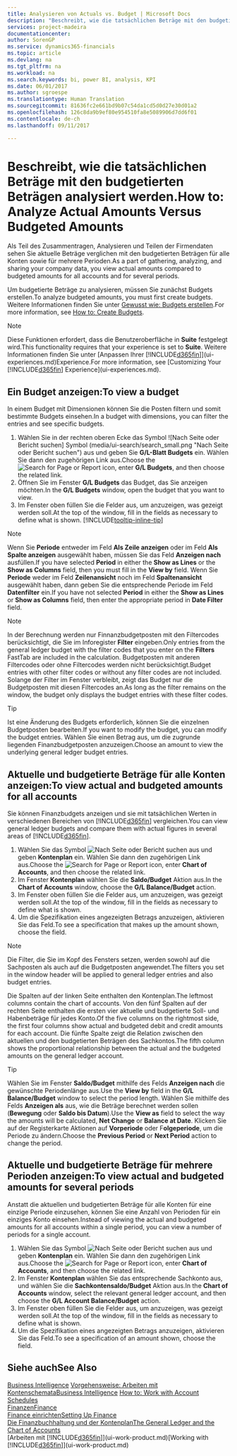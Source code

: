 ```yaml
---
title: Analysieren von Actuals vs. Budget | Microsoft Docs
description: "Beschreibt, wie die tatsächlichen Beträge mit den budgetierten Beträgen analysiert werden."
services: project-madeira
documentationcenter: 
author: SorenGP
ms.service: dynamics365-financials
ms.topic: article
ms.devlang: na
ms.tgt_pltfrm: na
ms.workload: na
ms.search.keywords: bi, power BI, analysis, KPI
ms.date: 06/01/2017
ms.author: sgroespe
ms.translationtype: Human Translation
ms.sourcegitcommit: 81636fc2e661bd9b07c54da1cd5d0d27e30d01a2
ms.openlocfilehash: 126c8da9b9ef80e954510fa8e5089906d7dd6f01
ms.contentlocale: de-ch
ms.lasthandoff: 09/11/2017

---
```

# <a name="how-to-analyze-actual-amounts-versus-budgeted-amounts"></a><span data-ttu-id="cb96c-103">Beschreibt, wie die tatsächlichen Beträge mit den budgetierten Beträgen analysiert werden.</span><span class="sxs-lookup"><span data-stu-id="cb96c-103">How to: Analyze Actual Amounts Versus Budgeted Amounts</span></span>
<span data-ttu-id="cb96c-104">Als Teil des Zusammentragen, Analysieren und Teilen der Firmendaten sehen Sie aktuelle Beträge verglichen mit den budgetierten Beträgen für alle Konten sowie für mehrere Perioden.</span><span class="sxs-lookup"><span data-stu-id="cb96c-104">As a part of gathering, analyzing, and sharing your company data, you view actual amounts compared to budgeted amounts for all accounts and for several periods.</span></span>

<span data-ttu-id="cb96c-105">Um budgetierte Beträge zu analysieren, müssen Sie zunächst Budgets erstellen.</span><span class="sxs-lookup"><span data-stu-id="cb96c-105">To analyze budgeted amounts, you must first create budgets.</span></span> <span data-ttu-id="cb96c-106">Weitere Informationen finden Sie unter [Gewusst wie: Budgets erstellen](finance-how-create-budgets.md).</span><span class="sxs-lookup"><span data-stu-id="cb96c-106">For more information, see [How to: Create Budgets](finance-how-create-budgets.md).</span></span>

> [!NOTE]  
>   <span data-ttu-id="cb96c-107">Diese Funktionen erfordert, dass die Benutzeroberfläche in **Suite** festgelegt wird.</span><span class="sxs-lookup"><span data-stu-id="cb96c-107">This functionality requires that your experience is set to **Suite**.</span></span> <span data-ttu-id="cb96c-108">Weitere Informationen finden Sie unter [Anpassen Ihrer [!INCLUDE[d365fin](includes/d365fin_md.md)]](ui-experiences.md)Experience.</span><span class="sxs-lookup"><span data-stu-id="cb96c-108">For more information, see [Customizing Your [!INCLUDE[d365fin](includes/d365fin_md.md)] Experience](ui-experiences.md).</span></span>

## <a name="to-view-a-budget"></a><span data-ttu-id="cb96c-109">Ein Budget anzeigen:</span><span class="sxs-lookup"><span data-stu-id="cb96c-109">To view a budget</span></span>
<span data-ttu-id="cb96c-110">In einem Budget mit Dimensionen können Sie die Posten filtern und somit bestimmte Budgets einsehen.</span><span class="sxs-lookup"><span data-stu-id="cb96c-110">In a budget with dimensions, you can filter the entries and see specific budgets.</span></span>

1. <span data-ttu-id="cb96c-111">Wählen Sie in der rechten oberen Ecke das Symbol ![Nach Seite oder Bericht suchen] Symbol (media/ui-search/search_small.png "Nach Seite oder Bericht suchen") aus und geben Sie **G/L-Blatt Budgets** ein. Wählen Sie dann den zugehörigen Link aus.</span><span class="sxs-lookup"><span data-stu-id="cb96c-111">Choose the ![Search for Page or Report](media/ui-search/search_small.png "Search for Page or Report icon") icon, enter **G/L Budgets**, and then choose the related link.</span></span>
2. <span data-ttu-id="cb96c-112">Öffnen Sie im Fenster **G/L Budgets** das Budget, das Sie anzeigen möchten.</span><span class="sxs-lookup"><span data-stu-id="cb96c-112">In the **G/L Budgets** window, open the budget that you want to view.</span></span>  
3. <span data-ttu-id="cb96c-113">Im Fenster oben füllen Sie die Felder aus, um anzuzeigen, was gezeigt werden soll.</span><span class="sxs-lookup"><span data-stu-id="cb96c-113">At the top of the window, fill in the fields as necessary to define what is shown.</span></span> [!INCLUDE[tooltip-inline-tip](includes/tooltip-inline-tip_md.md)]

> [!NOTE]  
>   <span data-ttu-id="cb96c-114">Wenn Sie **Periode** entweder im Feld **Als Zeile anzeigen** oder im Feld **Als Spalte anzeigen** ausgewählt haben, müssen Sie das Feld **Anzeigen nach** ausfüllen.</span><span class="sxs-lookup"><span data-stu-id="cb96c-114">If you have selected **Period** in either the **Show as Lines** or the **Show as Columns** field, then you must fill in the **View by** field.</span></span> <span data-ttu-id="cb96c-115">Wenn Sie  **Periode** weder im Feld **Zeilenansicht** noch im Feld **Spaltenansicht** ausgewählt haben, dann geben Sie die entsprechende Periode im Feld **Datenfilter** ein.</span><span class="sxs-lookup"><span data-stu-id="cb96c-115">If you have not selected **Period** in either the **Show as Lines** or **Show as Columns** field, then enter the appropriate period in **Date Filter** field.</span></span>  

> [!NOTE]  
>   <span data-ttu-id="cb96c-116">In der Berechnung werden nur Finnanzbudgetposten mit den Filtercodes berücksichtigt, die Sie im Inforegister **Filter** eingeben.</span><span class="sxs-lookup"><span data-stu-id="cb96c-116">Only entries from the general ledger budget with the filter codes that you enter on the **Filters** FastTab are included in the calculation.</span></span> <span data-ttu-id="cb96c-117">Budgetposten mit anderen Filtercodes oder ohne Filtercodes werden nicht berücksichtigt.</span><span class="sxs-lookup"><span data-stu-id="cb96c-117">Budget entries with other filter codes or without any filter codes are not included.</span></span> <span data-ttu-id="cb96c-118">Solange der Filter im Fenster verbleibt, zeigt das Budget nur die Budgetposten mit diesen Filtercodes an.</span><span class="sxs-lookup"><span data-stu-id="cb96c-118">As long as the filter remains on the window, the budget only displays the budget entries with these filter codes.</span></span>  

> [!TIP]  
>   <span data-ttu-id="cb96c-119">Ist eine Änderung des Budgets erforderlich, können Sie die einzelnen Budgetposten bearbeiten.</span><span class="sxs-lookup"><span data-stu-id="cb96c-119">If you want to modify the budget, you can modify the budget entries.</span></span> <span data-ttu-id="cb96c-120">Wählen Sie einen Betrag aus, um die zugrunde liegenden Finanzbudgetposten anzuzeigen.</span><span class="sxs-lookup"><span data-stu-id="cb96c-120">Choose an amount to view the underlying general ledger budget entries.</span></span>

## <a name="to-view-actual-and-budgeted-amounts-for-all-accounts"></a><span data-ttu-id="cb96c-121">Aktuelle und budgetierte Beträge für alle Konten anzeigen:</span><span class="sxs-lookup"><span data-stu-id="cb96c-121">To view actual and budgeted amounts for all accounts</span></span>  
<span data-ttu-id="cb96c-122">Sie können Finanzbudgets anzeigen und sie mit tatsächlichen Werten in verschiedenen Bereichen von [!INCLUDE[d365fin](includes/d365fin_md.md)] vergleichen.</span><span class="sxs-lookup"><span data-stu-id="cb96c-122">You can view general ledger budgets and compare them with actual figures in several areas of [!INCLUDE[d365fin](includes/d365fin_md.md)].</span></span>

1. <span data-ttu-id="cb96c-123">Wählen Sie das Symbol ![Nach Seite oder Bericht suchen](media/ui-search/search_small.png "Nach Seite oder Bericht suchen") aus und geben **Kontenplan** ein. Wählen Sie dann den zugehörigen Link aus.</span><span class="sxs-lookup"><span data-stu-id="cb96c-123">Choose the ![Search for Page or Report](media/ui-search/search_small.png "Search for Page or Report icon") icon, enter **Chart of Accounts**, and then choose the related link.</span></span>  
2. <span data-ttu-id="cb96c-124">Im Fenster **Kontenplan** wählen Sie die **Saldo/Budget** Aktion aus.</span><span class="sxs-lookup"><span data-stu-id="cb96c-124">In the **Chart of Accounts** window, choose the **G/L Balance/Budget** action.</span></span>
3. <span data-ttu-id="cb96c-125">Im Fenster oben füllen Sie die Felder aus, um anzuzeigen, was gezeigt werden soll.</span><span class="sxs-lookup"><span data-stu-id="cb96c-125">At the top of the window, fill in the fields as necessary to define what is shown.</span></span>  
4. <span data-ttu-id="cb96c-126">Um die Spezifikation eines angezeigten Betrags anzuzeigen, aktivieren Sie das Feld.</span><span class="sxs-lookup"><span data-stu-id="cb96c-126">To see a specification that makes up the amount shown, choose the field.</span></span>  

> [!NOTE]  
>   <span data-ttu-id="cb96c-127">Die Filter, die Sie im Kopf des Fensters setzen, werden sowohl auf die Sachposten als auch auf die Budgetposten angewendet.</span><span class="sxs-lookup"><span data-stu-id="cb96c-127">The filters you set in the window header will be applied to general ledger entries and also budget entries.</span></span>

<span data-ttu-id="cb96c-128">Die Spalten auf der linken Seite enthalten den Kontenplan.</span><span class="sxs-lookup"><span data-stu-id="cb96c-128">The leftmost columns contain the chart of accounts.</span></span> <span data-ttu-id="cb96c-129">Von den fünf Spalten auf der rechten Seite enthalten die ersten vier aktuelle und budgetierte Soll- und Habenbeträge für jedes Konto.</span><span class="sxs-lookup"><span data-stu-id="cb96c-129">Of the five columns on the rightmost side, the first four columns show actual and budgeted debit and credit amounts for each account.</span></span> <span data-ttu-id="cb96c-130">Die fünfte Spalte zeigt die Relation zwischen den aktuellen und den budgetierten Beträgen des Sachkontos.</span><span class="sxs-lookup"><span data-stu-id="cb96c-130">The fifth column shows the proportional relationship between the actual and the budgeted amounts on the general ledger account.</span></span>  

> [!TIP]  
>   <span data-ttu-id="cb96c-131">Wählen Sie im Fenster **Saldo/Budget** mithilfe des Felds **Anzeigen nach** die gewünschte Periodenlänge aus.</span><span class="sxs-lookup"><span data-stu-id="cb96c-131">Use the **View by** field in the **G/L Balance/Budget** window to select the period length.</span></span> <span data-ttu-id="cb96c-132">Wählen Sie mithilfe des Felds **Anzeigen als** aus, wie die Beträge berechnet werden sollen (**Bewegung** oder **Saldo bis Datum**).</span><span class="sxs-lookup"><span data-stu-id="cb96c-132">Use the **View as** field to select the way the amounts will be calculated, **Net Change** or **Balance at Date**.</span></span> <span data-ttu-id="cb96c-133">Klicken Sie auf der Registerkarte Aktionen auf **Vorperiode** oder F**olgeperiode**, um die Periode zu ändern.</span><span class="sxs-lookup"><span data-stu-id="cb96c-133">Choose the **Previous Period** or **Next Period** action to change the period.</span></span>  

## <a name="to-view-actual-and-budgeted-amounts-for-several-periods"></a><span data-ttu-id="cb96c-134">Aktuelle und budgetierte Beträge für mehrere Perioden anzeigen:</span><span class="sxs-lookup"><span data-stu-id="cb96c-134">To view actual and budgeted amounts for several periods</span></span>  
<span data-ttu-id="cb96c-135">Anstatt die aktuellen und budgetierten Beträge für alle Konten für eine einzige Periode einzusehen, können Sie eine Anzahl von Perioden für ein einziges Konto einsehen.</span><span class="sxs-lookup"><span data-stu-id="cb96c-135">Instead of viewing the actual and budgeted amounts for all accounts within a single period, you can view a number of periods for a single account.</span></span>  

1. <span data-ttu-id="cb96c-136">Wählen Sie das Symbol ![Nach Seite oder Bericht suchen](media/ui-search/search_small.png "Nach Seite oder Bericht suchen") aus und geben **Kontenplan** ein. Wählen Sie dann den zugehörigen Link aus.</span><span class="sxs-lookup"><span data-stu-id="cb96c-136">Choose the ![Search for Page or Report](media/ui-search/search_small.png "Search for Page or Report icon") icon, enter **Chart of Accounts**, and then choose the related link.</span></span>  
2. <span data-ttu-id="cb96c-137">Im Fenster **Kontenplan** wählen Sie das entsprechende Sachkonto aus, und wählen Sie die **Sachkontensaldo/Budget** Aktion aus.</span><span class="sxs-lookup"><span data-stu-id="cb96c-137">In the **Chart of Accounts** window, select the relevant general ledger account, and then choose the **G/L Account Balance/Budget** action.</span></span>  
3. <span data-ttu-id="cb96c-138">Im Fenster oben füllen Sie die Felder aus, um anzuzeigen, was gezeigt werden soll.</span><span class="sxs-lookup"><span data-stu-id="cb96c-138">At the top of the window, fill in the fields as necessary to define what is shown.</span></span>   
4. <span data-ttu-id="cb96c-139">Um die Spezifikation eines angezeigten Betrags anzuzeigen, aktivieren Sie das Feld.</span><span class="sxs-lookup"><span data-stu-id="cb96c-139">To see a specification of an amount shown, choose the field.</span></span>  

## <a name="see-also"></a><span data-ttu-id="cb96c-140">Siehe auch</span><span class="sxs-lookup"><span data-stu-id="cb96c-140">See Also</span></span>
<span data-ttu-id="cb96c-141">[Business Intelligence](bi.md)
[Vorgehensweise: Arbeiten mit Kontenschemata](bi-how-work-account-schedule.md)</span><span class="sxs-lookup"><span data-stu-id="cb96c-141">[Business Intelligence](bi.md)
[How to: Work with Account Schedules](bi-how-work-account-schedule.md)</span></span>  
[<span data-ttu-id="cb96c-142">Finanzen</span><span class="sxs-lookup"><span data-stu-id="cb96c-142">Finance</span></span>](finance.md)  
[<span data-ttu-id="cb96c-143">Finance einrichten</span><span class="sxs-lookup"><span data-stu-id="cb96c-143">Setting Up Finance</span></span>](finance-setup-finance.md)  
[<span data-ttu-id="cb96c-144">Die Finanzbuchhaltung und der Kontenplan</span><span class="sxs-lookup"><span data-stu-id="cb96c-144">The General Ledger and the Chart of Accounts</span></span>](finance-general-ledger.md)  
<span data-ttu-id="cb96c-145">[Arbeiten mit [!INCLUDE[d365fin](includes/d365fin_md.md)]](ui-work-product.md)</span><span class="sxs-lookup"><span data-stu-id="cb96c-145">[Working with [!INCLUDE[d365fin](includes/d365fin_md.md)]](ui-work-product.md)</span></span>  

